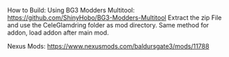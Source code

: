 How to Build:
Using BG3 Modders Multitool:
https://github.com/ShinyHobo/BG3-Modders-Multitool
Extract the zip File and use the CeleGlamdring folder as mod directory.
Same method for addon, load addon after main mod.

Nexus Mods:
https://www.nexusmods.com/baldursgate3/mods/11788
